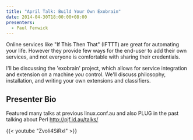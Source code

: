 ```yaml
---
title: "April Talk: Build Your Own Exobrain"
date: 2014-04-30T18:00:00+08:00
presenters:
  - Paul Fenwick
---
```


Online services like "If This Then That" (IFTTT) are great for
automating your life. However they provide few ways for the end-user
to add their own services, and not everyone is comfortable with
sharing their credentials.

I'll be discussing the 'exobrain' project, which allows for service
integration and extension on a machine *you* control. We'll discuss
philosophy, installation, and writing your own extensions and
classifiers.
<!--more-->

## Presenter Bio

Featured many talks at previous linux.conf.au and also PLUG in the
past talking about Perl http://pjf.id.au/talks/

{{< youtube "Zvoli4SiRxI" >}}
